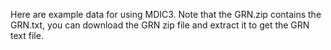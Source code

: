 Here are example data for using MDIC3. 
Note that the GRN.zip contains the GRN.txt, you can download the GRN zip file and extract it to get the GRN text file.
